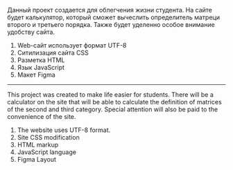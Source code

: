 Данный проект создается для облегчения жизни студента. На сайте будет калькулятор, который сможет вычеслить определитель матреци второго и третьего порядка. Также будет уделенно особое внимание удобству сайта. 

1) Web-сайт использует формат UTF-8
2) Ситилизация сайта CSS
3) Разметка HTML
4) Язык JavaScript
5) Макет Figma
-------------------------------------------------------------
This project was created to make life easier for students. There will be a calculator on the site that will be able to calculate the definition of matrices of the second and third category. Special attention will also be paid to the convenience of the site. 

1) The website uses UTF-8 format.
2) Site CSS modification
3) HTML markup
4) JavaScript language
5) Figma Layout
